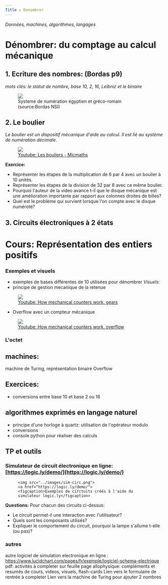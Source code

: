 ```yaml
---
Title : Denombrer
---
```


*Données, machines, algorithmes, langages*

# Dénombrer: du comptage au calcul mécanique
## 1. Ecriture des nombres: (Bordas p9)
*mots clés: le statut de nombre, base 10, 2, 16, Leibniz et le binaire*

<figure>
  <img src="../images/numeration1.JPG">
  <figcaption>Systeme de numération égyptien et gréco-romain (source:Bordas NSI)</figcaption>
</figure>

## 2. Le boulier
*Le boulier est un dispositif mécanique d'aide au calcul. Il est lié au système de numération décimale*.

<figure>
  <a href="https://youtu.be/GnMgHsos7cY" target="blank">
  <img src="../images/video_boulier.png">
  <figcaption>Youtube: Les bouliers - Micmaths</figcaption></a>
</figure>

**Exercice:**
* Représenter les étapes de la multiplication de 6 par 4 avec un boulier à 10 unités.
* Représenter les étapes de la division de 32 par 8 avec ce même boulier.
* Pourquoi l'auteur de la video avance t-il que le disque mécanique est une amélioration importante par rapport aux colonnes droites de billes?
* Quel est le problème qui survient lorsque l'on compte avec le disque numéroté?

## 3. Circuits électroniques à 2 états

# Cours: Représentation des entiers positifs
### Exemples et visuels
* exemples de bases différentes de 10 utilisées pour dénombrer
*Visuels:*
* principe de gestion mecanique de la retenue

<figure>
<a href="https://youtu.be/rjWfIiaOFR4?t=40" target="blank">
  <img src="../images/gears.png">
  <figcaption>Youtube: How mechanical counters work, gears</figcaption>
</a>
</figure>

* Overflow avec un compteur mécanique

<figure>
<a href="https://youtu.be/rjWfIiaOFR4?t=154" target="blank">
  <img src="../images/mecanical_count.png">
  <figcaption>Youtube: How mechanical counters work, overflow</figcaption>
</a>
</figure>


### L'octet

## machines:
machine de Turing, représentation binaire
Overflow

## Exercices:
* conversions entre base 10 et base 2 ou 16

## algorithmes exprimés en langage naturel
* principe d'une horloge à quartz: utilisation de l'opérateur modulo
* conversions
* console python pour réaliser des calculs

## TP et outils
### Simulateur de circuit électronique en ligne: [https://logic.ly/demo/](https://logic.ly/demo/)

<figure>
  
    <img src="../images/sim-circ.png">
    <a href="https://logic.ly/demo/">
    <figcaption>Exemples de circtuits créés à l'aide du simulateur logic.ly</figcaption>
  </a>
</figure>

**Questions:** Pour chacun des circuits ci-dessus:
* Le circuit permet-il une interaction avec l'utilisateur?
* Quels sont les composants utilisés?
* Expliquer le comportement du circuit, pourquoi la lampe s'allume t-elle (ou pas)?

### autres
autre logiciel de simulation electronique en ligne : https://www.lucidchart.com/pages/fr/exemple/logiciel-schema-electrique
pdf: activités à completer sur feuille
page allophysique: compléments et resumés de cours, videos, visuels, flash-cards
Lien vers le formulaire de rentrée à completer
Lien vers la machine de Turing pour ajouter 2 nombres
